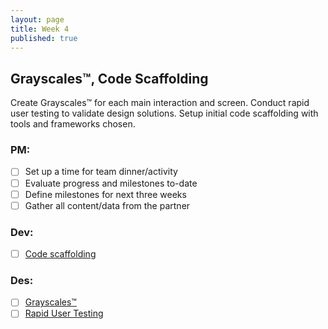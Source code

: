 ```yaml
---
layout: page
title: Week 4
published: true
---
```



## Grayscales™, Code Scaffolding

Create Grayscales™ for each main interaction and screen. Conduct rapid user testing to validate design solutions. Setup initial code scaffolding with tools and frameworks chosen.

### PM:
* [ ] Set up a time for team dinner/activity
* [ ] Evaluate progress and milestones to-date
* [ ] Define milestones for next three weeks
* [ ] Gather all content/data from the partner

### Dev:
* [ ] [Code scaffolding](code-scaffolding.md)

### Des:
* [ ] [Grayscales™](grayscales.md)
* [ ] [Rapid User Testing](rapid-user-testing.md)
